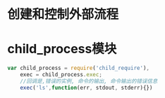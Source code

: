 # 创建和控制外部流程

# child_process模块

```javascript
var child_process = require('child_require'),
    exec = child_process.exec;
    //回调是,错误的实例, 命令的输出, 命令输出的错误信息
    exec('ls',function(err, stdout, stderr){})
```
